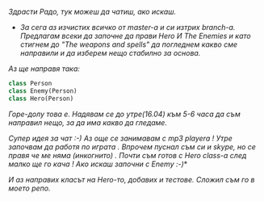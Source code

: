 *Здрасти Радо, тук можеш да чатиш, ако искаш.*

* *За сега аз изчистих всичко от master-а и си изтрих branch-a.
Предлагам всеки да започне да прави Hero И The Enemies и като стигнем до "The weapons and spells" да погледнем какво сме направили и да изберем нещо стабилно за основа.*

*Аз ще направя така:*
```python
class Person
class Enemy(Person)
class Hero(Person)
```
*Горе-долу това е. Надявам се до утре(16.04) към 5-6 часа да съм направил нещо, за да има какво да гледаме.*

**Супер идея за чат :-) Аз още се занимавам с mp3 playera ! Утре започвам  да  работя  по  играта .
Впрочем пуснал съм си и skype, но се правя че ме няма (инкогнито) .*
Почти  съм  готов с Hero class-а след  малко  ще го кача ! Ако  искаш  започни с  Enemy :-)**

*И аз направих класът на Hero-то, добавих и тестове. Сложил съм го в моето репо.*
